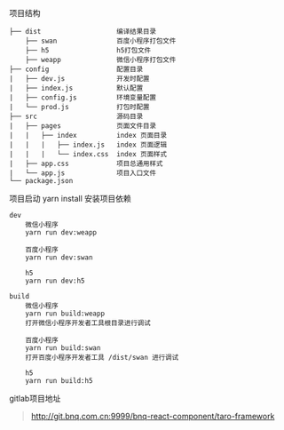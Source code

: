 项目结构
```
├── dist                   编译结果目录
    ├── swan               百度小程序打包文件
    ├── h5                 h5打包文件
    ├── weapp              微信小程序打包文件
├── config                 配置目录
|   ├── dev.js             开发时配置
|   ├── index.js           默认配置
|   ├── config.js          环境变量配置
|   └── prod.js            打包时配置
├── src                    源码目录
|   ├── pages              页面文件目录
|   |   ├── index          index 页面目录
|   |   |   ├── index.js   index 页面逻辑
|   |   |   └── index.css  index 页面样式
|   ├── app.css            项目总通用样式
|   └── app.js             项目入口文件
└── package.json
```

项目启动
    yarn install 安装项目依赖

    dev
        微信小程序
        yarn run dev:weapp

        百度小程序
        yarn run dev:swan

        h5
        yarn run dev:h5
    
    build
        微信小程序
        yarn run build:weapp
        打开微信小程序开发者工具根目录进行调试

        百度小程序
        yarn run build:swan
        打开百度小程序开发者工具 /dist/swan 进行调试

        h5
        yarn run build:h5

gitlab项目地址
> http://git.bnq.com.cn:9999/bnq-react-component/taro-framework

